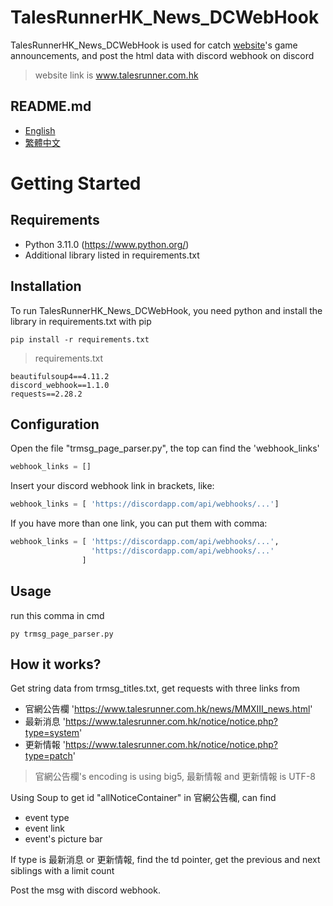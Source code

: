 # TalesRunnerHK_News_DCWebHook
TalesRunnerHK_News_DCWebHook is used for catch [website](www.talesrunner.com.hk)'s game announcements, and post the html data with discord webhook on discord
>website link is www.talesrunner.com.hk

## README.md
- [English](https://github.com/aLotOfBugFixedInATeaTime/TalesRunnerHK_News_DCWebHook/blob/main/README.md)
- [繁體中文](https://github.com/aLotOfBugFixedInATeaTime/TalesRunnerHK_News_DCWebHook/blob/main/README_zh.md)

# Getting Started
## Requirements
- Python 3.11.0 (https://www.python.org/)
- Additional library listed in requirements.txt
## Installation
To run TalesRunnerHK_News_DCWebHook, you need python and install the library in requirements.txt with pip
```
pip install -r requirements.txt
```
>requirements.txt
```
beautifulsoup4==4.11.2
discord_webhook==1.1.0
requests==2.28.2
```
## Configuration
Open the file "trmsg_page_parser.py", the top can find the 'webhook_links'
```py
webhook_links = []
```
Insert your discord webhook link in brackets, like:
```py
webhook_links = [ 'https://discordapp.com/api/webhooks/...']
```
If you have more than one link, you can put them with comma:
```py
webhook_links = [ 'https://discordapp.com/api/webhooks/...',
                  'https://discordapp.com/api/webhooks/...'
                ]
```
## Usage
run this comma in cmd
```
py trmsg_page_parser.py
```

## How it works?
Get string data from trmsg_titles.txt, get requests with three links from 
- 官網公告欄 'https://www.talesrunner.com.hk/news/MMXIII_news.html'
- 最新消息 'https://www.talesrunner.com.hk/notice/notice.php?type=system'
- 更新情報 'https://www.talesrunner.com.hk/notice/notice.php?type=patch'
>官網公告欄's encoding is using big5, 最新情報 and 更新情報 is UTF-8

Using Soup to get id "allNoticeContainer" in 官網公告欄, can find
- event type
- event link
- event's picture bar

If type is 最新消息 or 更新情報, find the td pointer, get the previous and next siblings with a limit count

Post the msg with discord webhook.

